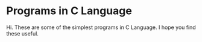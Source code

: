 # Programs in C Language

Hi.
These are some of the simplest programs in C Language.
I hope you find these useful.
